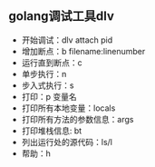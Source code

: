 ## golang调试工具dlv

- 开始调试：dlv attach pid
- 增加断点：b filename:linenumber
- 运行直到断点：c
- 单步执行：n
- 步入式执行：s
- 打印：p 变量名
- 打印所有本地变量：locals 
- 打印所有方法的参数信息：args
- 打印堆栈信息: bt
- 列出运行处的源代码：ls/l
- 帮助：h
